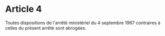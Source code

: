 # Article 4

Toutes dispositions de l'arrêté ministériel du 4 septembre 1967 contraires à celles du présent arrêté sont abrogées.
